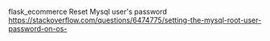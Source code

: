 flask_ecommerce
Reset Mysql user's password
https://stackoverflow.com/questions/6474775/setting-the-mysql-root-user-password-on-os-